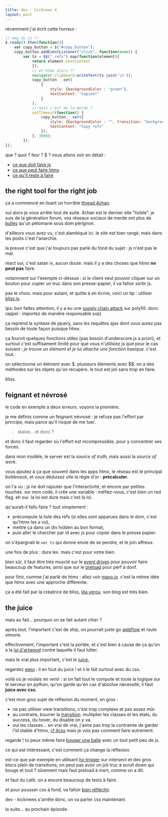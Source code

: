 ```yaml
---
title: dev - kicknews 4
layout: post
---
```


récemment j'ai écrit cette horreur :

```js
// omg du js ?!
$.ready().then(function(){
    var copy_button = $("#copy_button");
    copy_button.addEventListener("click", function(event) {
        var ts = $$(".refs").map(function(element){
            return element.textContent
            });
            // et htmx alors ?!
            navigator.clipboard.writeText(ts.join('\n'));
            copy_button._.set(
                {
                    style: {backgroundColor : "green"},
                    textContent: "Copied!"
                }
            );
            // mais c'est de la merde ?
            setTimeout(function() {
                copy_button._.set({
                    style: {backgroundColor : "", transition: "background-color 1s ease-in"},
                    textContent: "Copy refs"
                });
            }, 3000);
        });
});
```

que ? quoi ? feur ? $ ?
nous allons voir en détail :

- [ce que doit faire js](#the-right-tool-for-the-right-job)
- [ce que peut faire htmx](#feignant-et-névrosé)
- [ce qu'il reste à faire](#the-juice)

## the right tool for the right job

ça a commencé en lisant un horrible 
[thread 4chan](https://boards.4chan.org/g/thread/101127646).

oui alors je vous arrête tout de suite.
4chan est le dernier site "lisible".
je suis de la génération forum,
vos réseaux sociaux de merde ont plus de 
[bulles](https://fr.wikipedia.org/wiki/Bulle_de_filtres)
qu'un pétomane sous dom pérignon.

d'ailleurs vous avez vu,
c'est alambiqué ici.
le site est bien rangé,
mais dans les posts c'est l'anarchie.

la preuve c'est que j'ai toujours pas parlé du fond du sujet :
js n'est pas le mal.

react oui, c'est satan iv, aucun doute.
mais il y a des choses que htmx **ne peut pas** faire.

notamment sur l'exemple ci-dessus :
si le client veut pouvoir cliquer sur un bouton pour copier un truc dans son presse-papier,
il va falloir sortir js. 

pas le choix.
mais pour autant, et quitte à en écrire,
voici un tip : 
utiliser 
[bliss.js](https://blissfuljs.com/).

(ps: bon faites attention, il y a eu une 
[supply chain attack](https://news.ycombinator.com/item?id=40791829)
sur polyfill.
donc rappel : importez de manière responsable svp)

ça reprend la syntaxe de jquery,
sans les requêtes ajax dont vous aurez pas besoin
de toute façon puisque htmx.

ça fournit quelques fonctions utiles
(pas besoin d'underscore.js a priori),
et surtout c'est suffisament limité pour que
vous n'utilisiez js que pour le cas suivant :
*je trouve un élément et je lui attache une fonction basique.*
c'est tout. 

on sélectionne un élément avec $.
plusieurs éléments avec $$.
on a des méthodes sur les objets qu'on récupère.
le tout est joli sans trop en faire.

bliss.

## feignant et névrosé

le code en exemple a deux erreurs.
voyons la première.

je me définis comme un feignant névrosé :
je refuse pas l'effort par principe,
mais parce qu'il risque de me tuer.

> staive... et donc ?

et donc il faut regarder où l'effort est incompressible,
pour y concentrer ses forces.

dans mon modèle, 
le server est la *source of truth*,
mais aussi la *source of work*.

vous ajoutez à ça que souvent dans les apps htmx,
le réseau est le principal *bottleneck*,
et vous déduisez vite la règle d'or : **précalculer**.

on l'a vu : js ne doit rajouter que l'interactivité,
et encore par petites touches.
sur mon code, il crée une variable :
méfiez-vous, c'est bien un red flag.
eh oui.
la loi est dure mais c'est la loi.

qu'aurait-il fallu faire ?
tout simplement : 
- précompute la liste des refs
(si elles sont apparues dans le dom, c'est qu'htmx les a vu),
- mettre ça dans un div hidden au bon format, 
- puis aller le chercher par id avec js pour copier dans le presse papier.

on s'épargnait le `var ts` qui donne envie de se pendre,
et le join affreux.

une fois de plus : dura lex.
mais c'est pour votre bien.

bien sûr,
il faut être très musclé sur le
[event driven](https://htmx.org/examples/update-other-content/#events)
pour pouvoir faire beaucoup de features,
ainsi que sur le
[preload](https://github.com/bigskysoftware/htmx-extensions/blob/main/src/preload/README.md)
pour perf à donf.

pour finir, comme j'ai parlé de htmx :
allez voir
[mavo.io](https://mavo.io/).
c'est la même idée que htmx avec une approche différente.

ça a été fait par la créatrice de bliss, 
[léa verou](https://lea.verou.me/blog/).
son blog est très bien.

## the juice

mais au fait...
pourquoi on se fait autant chier ?

après tout, l'important c'est de ship,
on pourrait juste go
[webflow](https://webflow.com/)
et roule simone.

effectivement,
l'important c'est la portée,
et c'est bien à cause de ça qu'on a la
[loi d'artwood](https://blog.codinghorror.com/all-programming-is-web-programming/)
contre laquelle il faut lutter.

mais le vrai plus important,
c'est le 
[juice.](https://www.youtube.com/watch?v=Fy0aCDmgnxg)

regardez
[eieio](https://eieio.games/) :
il en fout du juice !
et il le fait surtout avec du css.

voilà où je voulais en venir :
si on fait tout le compute et toute la logique
sur le serveur en python,
qu'on garde qu'en cas d'absolue nécessité,
il faut **juice avec css**.

c'est mon gros sujet de réflexion du moment, en gros :

- ne pas utiliser view transitions, c'est trop complexe et pas assez mûr.
- au contraire, bourrer la [transition](https://htmx.org/examples/animations). multiplier les classes et les états, du success, du hover, du disable on y va.
- oui les classes... en vrai de vrai,
j'aime pas trop la contrainte de garder l'id stable d'htmx,
[cf itcss](https://developer.helpscout.com/seed/glossary/itcss/)
mais je vois pas comment faire autrement.

regarde ! tu peux même faire 
[bouger une balle](https://developer.mozilla.org/en-US/docs/Web/CSS/CSS_transitions/Using_CSS_transitions#using_transitions_to_make_javascript_functionality_smooth)
avec un tout petit peu de js.

ce qui est intéressant,
c'est comment ça change la réflexion.

est-ce que par exemple en utilisant 
[hx-trigger](https://htmx.org/attributes/hx-trigger/)
sur intersect et des gros blocs plein de transitions,
on peut pas avoir un joli truc à scroll down qui bouge et tout ?
sûrement mais faut preload à mort, comme on a dit.

et faut du café.
on a encore beaucoup de tests à faire.

et pour pousser css à fond, va falloir
[bien réfléchir](https://mrmrs.cc/writing/scalable-css/).

dev - kicknews s'arrête donc,
on va parler css maintenant.

la suite... au prochain épisode.
